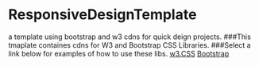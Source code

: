 # ResponsiveDesignTemplate
a template using bootstrap and w3 cdns for quick deign projects. 
###This tmaplate containes cdns for W3 and Bootstrap CSS Libraries.
###Select a link below for examples of how to use these libs.
[w3.CSS](https://www.w3schools.com/w3css/default.asp)
[Bootstrap](https://www.w3schools.com/bootstrap/)
